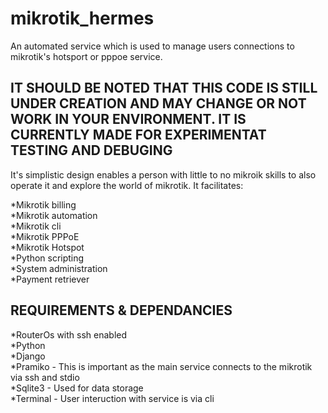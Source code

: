 # mikrotik_hermes
An automated service which is used to manage users connections to mikrotik's hotsport or pppoe service.<br>
<section><h1>IT SHOULD BE NOTED THAT THIS CODE IS STILL UNDER CREATION AND MAY CHANGE OR NOT WORK IN YOUR ENVIRONMENT. IT IS CURRENTLY MADE FOR EXPERIMENTAT TESTING AND DEBUGING</h1></section>
<section>

It's simplistic design enables a person with little to no mikroik skills to also operate it and explore the world of mikrotik. It facilitates:<br>
<div>*Mikrotik billing<div>
<div>*Mikrotik automation<div>
<div>*Mikrotik cli<div>
<div>*Mikrotik PPPoE<div>
<div>*Mikrotik Hotspot<div>
<div>*Python scripting<div>
<div>*System administration<div>
<div>*Payment retriever<div>

</section>
<section>
<h2>REQUIREMENTS & DEPENDANCIES</h2>
<list><div></div>
    <div>*RouterOs with ssh enabled</div>
    <div>*Python</div>
    <div>*Django</div>
    <div>*Pramiko - This is important as the main service connects to the mikrotik via ssh and stdio</div>
    <div>*Sqlite3 - Used for data storage</div>
    <div>*Terminal - User interuction with service is via cli</div>
	
</list>
</section>